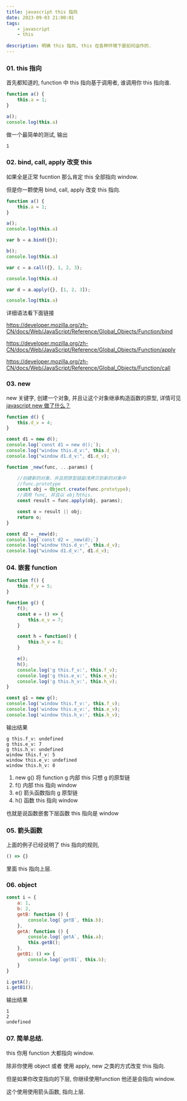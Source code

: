 ```yaml
---
title: javascript this 指向
date: 2023-09-03 21:00:01
tags: 
    - javascript
    - this
    
description: 明确 this 指向, this 在各种环境下是如何运作的.
---
```


### 01. this 指向

首先都知道的, function 中 this 指向基于调用者, 谁调用你 this 指向谁.

```js
function a() {
    this.a = 1;
}

a();
console.log(this.a)
```

做一个最简单的测试, 输出

```
1
```

### 02. bind, call, apply 改变 this

如果全是正常 fucntion 那么肯定 this 全部指向 window.

但是你一颗使用 bind, call, apply 改变 this 指向.

```js
function a() {
    this.a = 1;
}

a();
console.log(this.a)

var b = a.bind({});

b();
console.log(this.a)

var c = a.call({}, 1, 2, 3);

console.log(this.a)

var d = a.apply({}, [1, 2, 3]);

console.log(this.a)
```

详细语法看下面链接

https://developer.mozilla.org/zh-CN/docs/Web/JavaScript/Reference/Global_Objects/Function/bind

https://developer.mozilla.org/zh-CN/docs/Web/JavaScript/Reference/Global_Objects/Function/apply

https://developer.mozilla.org/zh-CN/docs/Web/JavaScript/Reference/Global_Objects/Function/call

### 03. new

new 关键字, 创建一个对象, 并且让这个对象继承构造函数的原型, 详情可见 [javascript new 做了什么？](/tblog/2023/07/03/js_new/)

```js
function d() {
    this.d_v = 4;
}

const d1 = new d();
console.log(`const d1 = new d();`);
console.log("window this.d_v:", this.d_v);
console.log("window d1.d_v:", d1.d_v);

function _new(func, ...params) {

    //创建新的对象，并且把原型链副浅拷贝到新的对象中
    //func.prototype 
    const obj = Object.create(func.prototype);
    //调用 func, 并且以 obj为this.
    const result = func.apply(obj, params);

    const o = result || obj;
    return o;
}

const d2 = _new(d);
console.log(`const d2 = _new(d);`)
console.log("window this.d_v:", this.d_v);
console.log("window d1.d_v:", d1.d_v);
```

### 04. 嵌套 function 

```js
function f() {
    this.f_v = 5;
}

function g() {
    f();
    const e = () => {
        this.e_v = 7;
    }

    const h = function() {
        this.h_v = 8;
    }

    e();
    h();
    console.log('g this.f_v:', this.f_v);
    console.log('g this.e_v:', this.e_v);
    console.log('g this.h_v:', this.h_v);
}

const g1 = new g();
console.log('window this.f_v:', this.f_v);
console.log('window this.e_v:', this.e_v);
console.log('window this.h_v:', this.h_v);
```

输出结果

```
g this.f_v: undefined
g this.e_v: 7
g this.h_v: undefined
window this.f_v: 5
window this.e_v: undefined
window this.h_v: 8
```

1. new g() 将 function g 内部 this 只想 g 的原型链
2. f() 内部 this 指向 window
3. e() 箭头函数指向 g 原型链
4. h() 函数 this 指向 window

也就是说函数嵌套下层函数 this 指向是 window

### 05. 箭头函数

上面的例子已经说明了 this 指向的规则,

```js
() => {}
```

里面 this 指向上层.

### 06. object

```js
const i = {
    a: 1,
    b: 2,
    getB: function () {
        console.log(`getB`, this.b);
    },
    getA: function () {
        console.log(`getA`, this.a);
        this.getB();
    },
    getB1: () => {
        console.log(`getB1`, this.b);
    }
}

i.getA();
i.getB1();
```

输出结果

```
1
2
undefined
```

### 07. 简单总结.

this 你用 function 大都指向 window.

除非你使用 object 或者 使用 apply, new 之类的方式改变 this 指向.

但是如果你改变指向的下层, 你继续使用function 他还是会指向 window.

这个使用使用箭头函数, 指向上层.